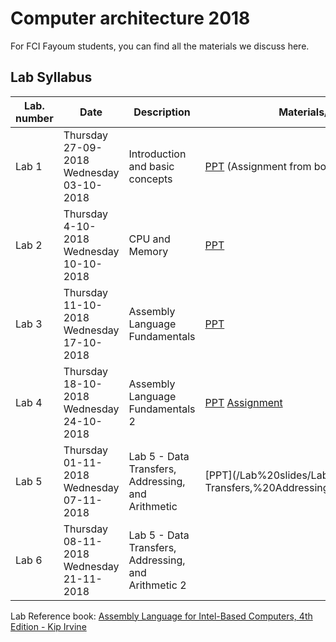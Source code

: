 # Computer architecture 2018

For FCI Fayoum students, you can find all the materials we discuss here.

## Lab Syllabus

| Lab. number | Date                                                    | Description                                          | Materials/Assignments                                        |
| ----------- | ------------------------------------------------------- | ---------------------------------------------------- | ------------------------------------------------------------ |
| Lab 1       | Thursday<br />27-09-2018<br />Wednesday<br />03-10-2018 | Introduction and basic concepts                      | [PPT](/Lab%20slides/Lab%201%20-%20Introduction%20and%20basic%20concepts.pdf) (Assignment from book on the ppt) |
| Lab 2       | Thursday<br />4-10-2018<br />Wednesday<br />10-10-2018  | CPU and Memory                                       | [PPT](/Lab%20slides/Lab%202%20-%20CPU%20and%20Memory.pdf)    |
| Lab 3       | Thursday<br />11-10-2018<br />Wednesday<br />17-10-2018 | Assembly Language Fundamentals                       | [PPT](/Lab%20slides/Lab%203%20-%20Assembly%20Language%20Fundamentals.pdf) |
| Lab 4       | Thursday<br />18-10-2018<br />Wednesday<br />24-10-2018 | Assembly Language Fundamentals 2                     | [PPT](/Lab%20slides/Lab%204%20-%20Assembly%20Language%20Fundamentals%202) [Assignment](/Lab%20Assignments/Chapter%203%20Sheet.docx) |
| Lab 5       | Thursday<br />01-11-2018<br />Wednesday<br />07-11-2018 | Lab 5 - Data Transfers, Addressing, and Arithmetic   | [PPT](/Lab%20slides/Lab%205%20-%20Data Transfers,%20Addressing,%20and%20Arithmetic.pdf) |
| Lab 6       | Thursday<br />08-11-2018<br />Wednesday<br />21-11-2018 | Lab 5 - Data Transfers, Addressing, and Arithmetic 2 |                                                              |



Lab Reference book: [Assembly Language for Intel-Based Computers, 4th Edition - Kip Irvine](http://kipirvine.com/asm/4th/index.html)

